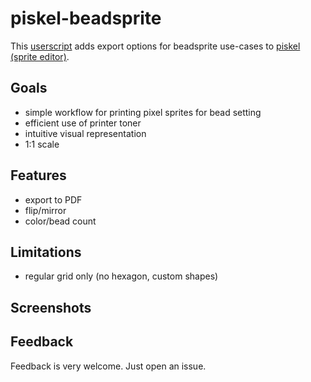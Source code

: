 # piskel-beadsprite

This [userscript](https://en.wikipedia.org/wiki/Userscript) adds export options for beadsprite use-cases to [piskel (sprite editor)](https://github.com/piskelapp/piskel).

## Goals

 * simple workflow for printing pixel sprites for bead setting
 * efficient use of printer toner
 * intuitive visual representation
 * 1:1 scale

## Features

 * export to PDF
 * flip/mirror
 * color/bead count

## Limitations

 * regular grid only (no hexagon, custom shapes)

## Screenshots

## Feedback

Feedback is very welcome. Just open an issue.
